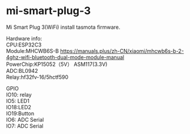 # mi-smart-plug-3
Mi Smart Plug 3(WiFi) install tasmota firmware.  

Hardware info:  
CPU:ESP32C3  
Module:MHCWB6S-B   https://manuals.plus/zh-CN/xiaomi/mhcwb6s-b-2-4ghz-wifi-bluetooth-dual-mode-module-manual  
PowerChip:KP15052（5V）  ASM117(3.3V)  
ADC:BL0942  
Relay:hf32fv-16/5hctf590  


GPIO  
IO10: relay  
IO5: LED1  
IO18:LED2  
IO19:Button  
IO6: ADC Serial  
IO7: ADC Serial  

